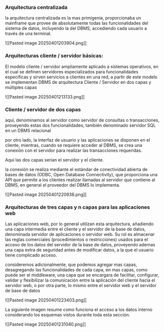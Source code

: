 ### Arquitectura centralizada

la arquitectura centralizada es la mas primigenia, proporcionaba un mainframe que provee de absolutamente todas las funcionalidades del sistema de datos, incluyendo la del DBMS, accediendo cada usuario a través de una terminal.

![[Pasted image 20250401203904.png]]
### Arquitecturas cliente / servidor básicas:

El modelo cliente / servidor ampliamente aplicado a sistemas operativos, en el cual se definen servidores especializados para funcionalidades especificas y sirven servicios a clientes en una red, a partir de este modelo se implementan DBMS de arquitectura Cliente / Servidor en dos capas y múltiples capas

![[Pasted image 20250401213133.png]]
### Cliente / servidor de dos capas

aquí, denominamos al servidor como servidor de consultas o transacciones, proveyendo estas dos funcionalidades, también denominado servidor SQL en un DBMS relacional

por otro lado, la interfaz de usuario y las aplicaciones se disponen en el cliente, mientras, cuando se requiere acceder al DBMS, se crea una conexión con el servidor para realizar las transacciones requeridas.

Aquí las dos capas serian el servidor y el cliente.

la conexión se realiza mediante el estándar de conectividad abierta de bases de datos (ODBC, Open Database Connectivity), que proporciona una API que permite a los clientes realizar llamadas al servidor que contiene al DBMS, en general el proveedor del DBMS lo implementa.

![[Pasted image 20250401220938.png]]
### Arquitecturas de tres capas y n capas para las aplicaciones web

Las aplicaciones web, por lo general utilizan esta arquitectura, añadiendo una capa intermedia entre el cliente y el servidor de la base de datos, denominada servidor de aplicaciones o servidor web.
Su rol es almacenar las reglas comerciales (procedimientos o restricciones) usados para el acceso de los datos del servidor de la base de datos, proveyendo ademas una capa extra de seguridad antes de modificar datos, a la que el usuario tiene complicado acceso.

consideremos adicionalmente, que podemos agregar mas capas, desagregando las funcionalidades de cada capa, en mas capas, como puede ser el middleware, una capa que se encargara de facilitar, configurar, validar y flexibilizar la comunicación entre la aplicación del cliente hacia el servidor web, o por otra parte, lo mismo entre el servidor web y el servidor de base de datos

![[Pasted image 20250401223403.png]]

La siguiente imagen resume como funciona el acceso a los datos interno considerando los esquemas vistos durante toda esta sección.

![[Pasted image 20250401231040.png]]